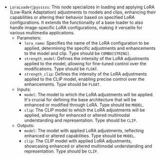 - `LoraLoaderpysssss`: This node specializes in loading and applying LoRA (Low-Rank Adaptation) adjustments to models and clips, enhancing their capabilities or altering their behavior based on specified LoRA configurations. It extends the functionality of a base loader to also handle image-specific LoRA configurations, making it versatile for various multimedia applications.
    - Parameters:
        - `lora_name`: Specifies the name of the LoRA configuration to be applied, determining the specific adjustments and enhancements to the model and clip. Type should be `COMBO[STRING]`.
        - `strength_model`: Defines the intensity of the LoRA adjustments applied to the model, allowing for fine-tuned control over the modifications. Type should be `FLOAT`.
        - `strength_clip`: Defines the intensity of the LoRA adjustments applied to the CLIP model, enabling precise control over the enhancements. Type should be `FLOAT`.
    - Inputs:
        - `model`: The model to which the LoRA adjustments will be applied. It's crucial for defining the base architecture that will be enhanced or modified through LoRA. Type should be `MODEL`.
        - `clip`: The CLIP model to which the LoRA adjustments will be applied, allowing for enhanced or altered multimodal understanding and representation. Type should be `CLIP`.
    - Outputs:
        - `model`: The model with applied LoRA adjustments, reflecting enhanced or altered capabilities. Type should be `MODEL`.
        - `clip`: The CLIP model with applied LoRA adjustments, showcasing enhanced or altered multimodal understanding and representation. Type should be `CLIP`.
